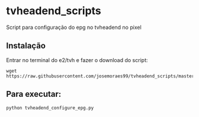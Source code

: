 # tvheadend_scripts

Script para configuração do epg no tvheadend no pixel

## Instalação

Entrar no terminal do e2/tvh e fazer o download do script:
```
wget https://raw.githubusercontent.com/josemoraes99/tvheadend_scripts/master/tvheadend_configure_epg.py
```
## Para executar:
```
python tvheadend_configure_epg.py
```